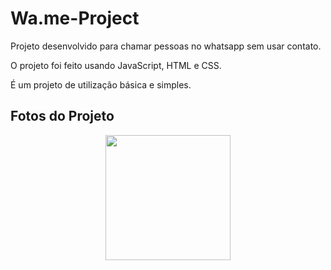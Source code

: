 # Wa.me-Project


Projeto desenvolvido para chamar pessoas no whatsapp sem usar contato.


O projeto foi feito usando JavaScript, HTML e CSS.


É um projeto de utilização básica e simples.


## Fotos do Projeto 

<div align="center">
<img src='https://user-images.githubusercontent.com/84680268/210235984-4a8be862-11a4-452f-baa6-82a180f5b189.png' width=200px />

